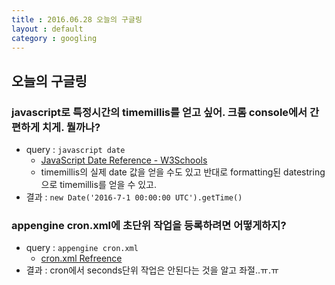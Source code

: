 ```yaml
---
title : 2016.06.28 오늘의 구글링
layout : default
category : googling
---
```


## 오늘의 구글링

### javascript로 특정시간의 timemillis를 얻고 싶어. 크롬 console에서 간편하게 치게. 뭘까나?
- query : `javascript date`
  - [JavaScript Date Reference - W3Schools](http://www.w3schools.com/jsref/jsref_obj_date.asp)
  - timemillis의 실제 date 값을 얻을 수도 있고 반대로 formatting된 datestring으로 timemillis를 얻을 수 있고.
- 결과 : `new Date('2016-7-1 00:00:00 UTC').getTime()`

### appengine cron.xml에 초단위 작업을 등록하려면 어떻게하지?
- query : `appengine cron.xml`
  - [cron.xml Refreence](https://cloud.google.com/appengine/docs/java/config/cronref)
- 결과 : cron에서 seconds단위 작업은 안된다는 것을 알고 좌절..ㅠ.ㅠ
